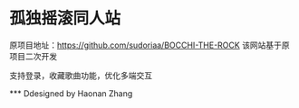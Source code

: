 # 孤独摇滚同人站

原项目地址：https://github.com/sudoriaa/BOCCHI-THE-ROCK
该网站基于原项目二次开发

支持登录，收藏歌曲功能，优化多端交互

*** Ddesigned by Haonan Zhang
